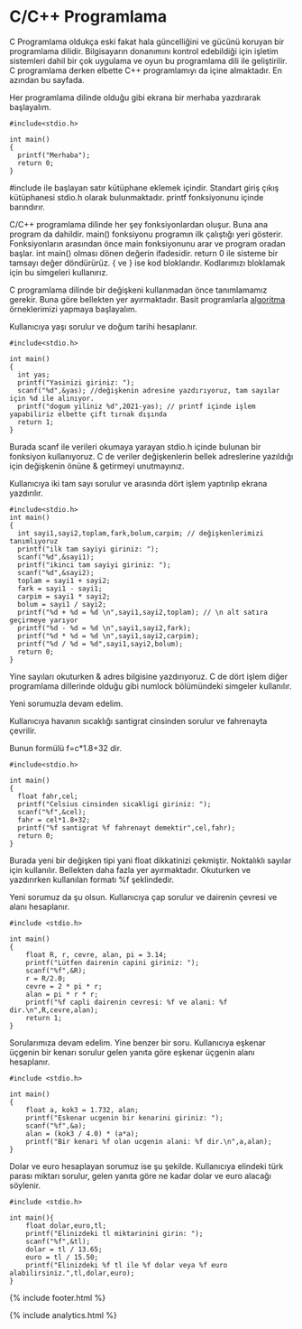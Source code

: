 # C/C++ Programlama

C Programlama oldukça eski fakat hala güncelliğini ve gücünü koruyan bir programlama dilidir. Bilgisayarın donanımını kontrol edebildiği için işletim sistemleri dahil bir çok uygulama ve oyun bu programlama dili ile geliştirilir. C programlama derken elbette C++ programlamıyı da içine almaktadır. En azından bu sayfada. 

Her programlama dilinde olduğu gibi ekrana bir merhaba yazdırarak başlayalım.

```
#include<stdio.h>

int main()
{
  printf("Merhaba");
  return 0;
}
```

#include ile başlayan satır kütüphane eklemek içindir. Standart giriş çıkış kütüphanesi stdio.h olarak bulunmaktadır. printf fonksiyonunu içinde barındırır.

C/C++ programlama dilinde her şey fonksiyonlardan oluşur. Buna ana program da dahildir. main() fonksiyonu programın ilk çalıştığı yeri gösterir. Fonksiyonların arasından önce main fonksiyonunu arar ve program oradan başlar. int main() olması dönen değerin ifadesidir. return 0 ile sisteme bir tamsayı değer döndürürüz. { ve } ise kod bloklarıdır. Kodlarımızı bloklamak için bu simgeleri kullanırız.

C programlama dilinde bir değişkeni kullanmadan önce tanımlamamız gerekir. Buna göre bellekten yer ayırmaktadır. Basit programlarla [algoritma](https://sonsuzus.github.io/algoritma-programlama) örneklerimizi yapmaya başlayalım.

Kullanıcıya yaşı sorulur ve doğum tarihi hesaplanır.

```
#include<stdio.h>

int main()
{
  int yas;
  printf("Yasinizi giriniz: ");
  scanf("%d",&yas); //değişkenin adresine yazdırıyoruz, tam sayılar için %d ile alınıyor.
  printf("dogum yiliniz %d",2021-yas); // printf içinde işlem yapabiliriz elbette çift tırnak dışında
  return 1;
}
```

Burada scanf ile verileri okumaya yarayan stdio.h içinde bulunan bir fonksiyon kullanıyoruz. C de veriler değişkenlerin bellek adreslerine yazıldığı için değişkenin önüne & getirmeyi unutmayınız.

Kullanıcıya iki tam sayı sorulur ve arasında dört işlem yaptırılıp ekrana yazdırılır.

```
#include<stdio.h>
int main()
{
  int sayi1,sayi2,toplam,fark,bolum,carpim; // değişkenlerimizi tanımlıyoruz
  printf("ilk tam sayiyi giriniz: ");
  scanf("%d",&sayi1); 
  printf("ikinci tam sayiyi giriniz: ");
  scanf("%d",&sayi2);
  toplam = sayi1 + sayi2;
  fark = sayi1 - sayi1;
  carpim = sayi1 * sayi2;
  bolum = sayi1 / sayi2;
  printf("%d + %d = %d \n",sayi1,sayi2,toplam); // \n alt satıra geçirmeye yarıyor
  printf("%d - %d = %d \n",sayi1,sayi2,fark);
  printf("%d * %d = %d \n",sayi1,sayi2,carpim);
  printf("%d / %d = %d",sayi1,sayi2,bolum);
  return 0;
}
```

Yine sayıları okuturken & adres bilgisine yazdırıyoruz. C de dört işlem diğer programlama dillerinde olduğu gibi numlock bölümündeki simgeler kullanılır. 

Yeni sorumuzla devam edelim.

Kullanıcıya havanın sıcaklığı santigrat cinsinden sorulur ve fahrenayta çevrilir.

Bunun formülü f=c\*1.8+32 dir.

```
#include<stdio.h>

int main()
{
  float fahr,cel; 
  printf("Celsius cinsinden sicakligi giriniz: ");
  scanf("%f",&cel);
  fahr = cel*1.8+32;
  printf("%f santigrat %f fahrenayt demektir",cel,fahr);
  return 0;
}
```

Burada yeni bir değişken tipi yani float dikkatinizi çekmiştir. Noktalıklı sayılar için kullanılır. Bellekten daha fazla yer ayırmaktadır. Okuturken ve yazdırırken kullanılan formatı %f şeklindedir.

Yeni sorumuz da şu olsun. Kullanıcıya çap sorulur ve dairenin çevresi ve alanı hesaplanır.

```
#include <stdio.h>

int main()
{
    float R, r, cevre, alan, pi = 3.14;
    printf("Lütfen dairenin capini giriniz: ");
    scanf("%f",&R);
    r = R/2.0; 
    cevre = 2 * pi * r;
    alan = pi * r * r;
    printf("%f capli dairenin cevresi: %f ve alani: %f dir.\n",R,cevre,alan);
    return 1;
}
```

Sorularımıza devam edelim. Yine benzer bir soru. Kullanıcıya eşkenar üçgenin bir kenarı sorulur gelen yanıta göre eşkenar üçgenin alanı hesaplanır.

```
#include <stdio.h>

int main()
{
    float a, kok3 = 1.732, alan;
    printf("Eskenar ucgenin bir kenarini giriniz: ");
    scanf("%f",&a);
    alan = (kok3 / 4.0) * (a*a);
    printf("Bir kenari %f olan ucgenin alani: %f dir.\n",a,alan);
}
```

Dolar ve euro hesaplayan sorumuz ise şu şekilde. Kullanıcıya elindeki türk parası miktarı sorulur, gelen yanıta göre ne kadar dolar ve euro alacağı söylenir.

```
#include <stdio.h>

int main(){
    float dolar,euro,tl;
    printf("Elinizdeki tl miktarinini girin: ");
    scanf("%f",&tl);
    dolar = tl / 13.65;
    euro = tl / 15.50;
    printf("Elinizdeki %f tl ile %f dolar veya %f euro alabilirsiniz.",tl,dolar,euro);
}
```

{% include footer.html %}

{% include analytics.html %}
